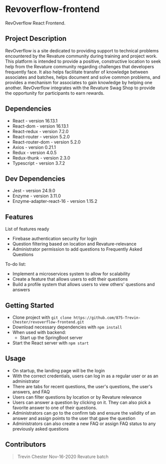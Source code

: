 
# Revoverflow-frontend
RevOverflow React Frontend.

## Project Description

RevOverflow is a site dedicated to providing support to technical problems encountered by the Revature community during training and project work. This platform is intended to provide a positive, constructive location to seek help from the Revature community regarding challenges that developers frequently face. It also helps facilitate transfer of knowledge between associates and batches, helps document and solve common problems, and provides a mechanism for associates to gain knowledge by helping one another. RevOverflow integrates with the Revature Swag Shop to provide the opportunity for participants to earn rewards.

## Dependencies

* React - version 16.13.1
* React-dom - version 16.13.1
* React-redux - version 7.2.0
* React-router - version 5.2.0
* React-router-dom - version 5.2.0
* Axios - version 0.21.1
* Redux - version 4.0.5
* Redux-thunk - version 2.3.0
* Typescript - version 3.7.2

## Dev Dependencies

* Jest - version 24.9.0
* Enzyme - version 3.11.0
* Enzyme-adapter-react-16 - version 1.15.2

## Features

List of features ready
* Firebase authentication security for login
* Question filtering based on location and Revature-relevance
* Administrator permission to add questions to Frequently Asked Questions

To-do list:
* Implement a microservices system to allow for scalability
* Create a feature that allows users to edit their questions
* Build a profile system that allows users to view others' questions and answers

## Getting Started
   
* Clone project with `git clone https://github.com/875-Trevin-Chester/revoverflow-frontend.git`
* Download necessary dependencies with `npm install`
* When used with backend:
  * Start up the SpringBoot server
 * Start the React server with `npm start`

## Usage

* On startup, the landing page will be the login 
* With the correct credentials, users can log in as a regular user or as an administrator
* There are tabs for recent questions, the user's questions, the user's answers, and FAQ
* Users can filter questions by location or by Revature relevance
* Users can answer a question by clicking on it. They can also pick a favorite answer to one of their questions.
* Administrators can go to the confirm tab and ensure the validity of an answer and assign points to the user that gave the question
* Administrators can also create a new FAQ or assign FAQ status to any previously asked questions


## Contributors

> Trevin Chester Nov-16-2020 Revature batch

